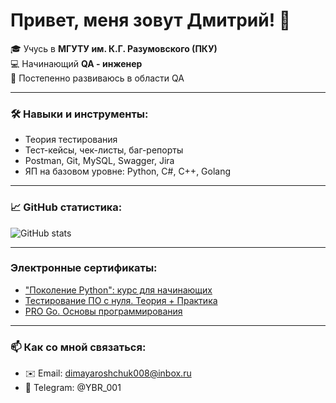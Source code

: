 # Привет, меня зовут Дмитрий! 👋  

🎓 Учусь в **МГУТУ им. К.Г. Разумовского (ПКУ)**  
💻 Начинающий **QA - инженер**  
🚀 Постепенно развиваюсь в области QA 

---

### 🛠️ Навыки и инструменты:
- Теория тестирования  
- Тест-кейсы, чек-листы, баг-репорты  
- Postman, Git, MySQL, Swagger, Jira
- ЯП на базовом уровне: Python, C#, C++, Golang   

---

### 📈 GitHub статистика:

![GitHub stats](https://github-readme-stats.vercel.app/api?username=DeaMoN2108&show_icons=true&theme=radical)  

---

### Электронные сертификаты:
- ["Поколение Python": курс для начинающих](https://stepik.org/cert/1897938)
- [Тестирование ПО с нуля. Теория + Практика](https://stepik.org/cert/2959233)
- [PRO Go. Основы программирования](https://stepik.org/cert/2979016)

---

### 📫 Как со мной связаться:
- ✉️ Email: dimayaroshchuk008@inbox.ru
- 💼 Telegram: @YBR_001   
